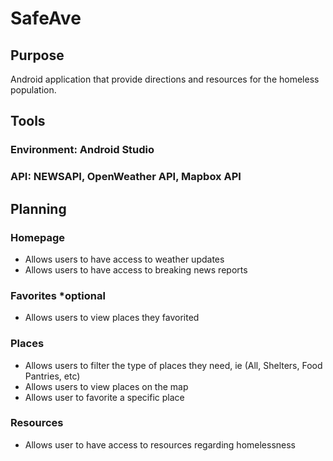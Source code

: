# SafeAve
## Purpose
Android application that provide directions and resources for the homeless population. 
## Tools
### Environment: Android Studio 
### API: NEWSAPI, OpenWeather API, Mapbox API

## Planning
### Homepage
- Allows users to have access to weather updates
- Allows users to have access to breaking news reports
### Favorites *optional
- Allows users to view places they favorited
### Places
- Allows users to filter the type of places they need, ie (All, Shelters, Food Pantries, etc)
- Allows users to view places on the map
- Allows user to favorite a specific place
### Resources
- Allows user to have access to resources regarding homelessness
